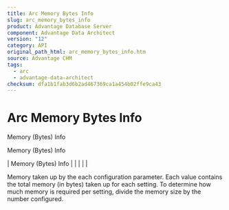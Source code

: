 ```yaml
---
title: Arc Memory Bytes Info
slug: arc_memory_bytes_info
product: Advantage Database Server
component: Advantage Data Architect
version: "12"
category: API
original_path_html: arc_memory_bytes_info.htm
source: Advantage CHM
tags:
  - arc
  - advantage-data-architect
checksum: dfa1b1fab3d6b2ad467369ca1a454b02ffe9ca43
---
```


# Arc Memory Bytes Info

Memory (Bytes) Info

Memory (Bytes) Info

| Memory (Bytes) Info |  |  |  |  |

Memory taken up by the each configuration parameter. Each value contains the total memory (in bytes) taken up for each setting. To determine how much memory is required per setting, divide the memory size by the number configured.
